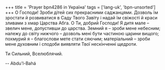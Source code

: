 +++
title = 'Prayer bpn4286 in Україна'
tags = ['lang-uk', 'bpn-unsorted']
+++
О Господи! Зроби дітей сих прекрасними саджанцями. Дозволь їм зростати й розвиватися в Саду Твого Завіту і надай їм свіжості й краси зливами з хмар Царства Абга. О Ти, добрий Господи! Я дитя мале – звелич мене, допустивши до царства. Земний я – зроби мене небесним; належу до світу нижчого – дозволь мені бути частиною царини вищого; похмурий я – благослови мете стати сяючим; матеріальний – зроби мене духовним і сподоби виявляти Твої нескінченні щедроти.

Ти Сильний, Вселюблячий.

-- Abdu'l-Bahá

